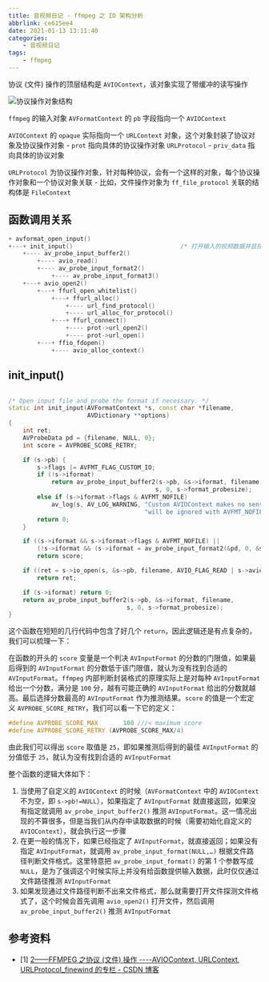 ```yaml
---
title: 音视频日记 - ffmpeg 之 IO 架构分析
abbrlink: ce615ee4
date: 2021-01-13 13:11:40
categories:
    - 音视频日记
tags:
    - ffmpeg
---
```

协议 (文件) 操作的顶层结构是 `AVIOContext`，该对象实现了带缓冲的读写操作

![协议操作对象结构](https://gitee.com/hezhaojiang/MyPics/raw/master/img/20210115000338.png)

<!-- more -->

`ffmpeg` 的输入对象 `AVFormatContext` 的 `pb` 字段指向一个 `AVIOContext`

`AVIOContext` 的 `opaque` 实际指向一个 `URLContext` 对象，这个对象封装了协议对象及协议操作对象
    - `prot` 指向具体的协议操作对象 `URLProtocol`
    - `priv_data` 指向具体的协议对象

`URLProtocol` 为协议操作对象，针对每种协议，会有一个这样的对象，每个协议操作对象和一个协议对象关联
    - 比如，文件操作对象为 `ff_file_protocol` 关联的结构体是 `FileContext`

## 函数调用关系

``` cpp
+ avformat_open_input()
+---+ init_input()                              /* 打开输入的视频数据并且探测视频的格式 */
    +---- av_probe_input_buffer2()
        +---- avio_read()
        +---- av_probe_input_format2()
            +---- av_probe_input_format3()
    +---+ avio_open2()
        +---+ ffurl_open_whitelist()
            +---+ ffurl_alloc()
                +---- url_find_protocol()
                +---- url_alloc_for_protocol()
            +---+ ffurl_connect()
                +---- prot->url_open2()
                +---- prot->url_open()
        +---+ ffio_fdopen()
            +---- avio_alloc_context()
```

## init_input()

``` cpp

/* Open input file and probe the format if necessary. */
static int init_input(AVFormatContext *s, const char *filename,
                      AVDictionary **options)
{
    int ret;
    AVProbeData pd = {filename, NULL, 0};
    int score = AVPROBE_SCORE_RETRY;

    if (s->pb) {
        s->flags |= AVFMT_FLAG_CUSTOM_IO;
        if (!s->iformat)
            return av_probe_input_buffer2(s->pb, &s->iformat, filename,
                                         s, 0, s->format_probesize);
        else if (s->iformat->flags & AVFMT_NOFILE)
            av_log(s, AV_LOG_WARNING, "Custom AVIOContext makes no sense and"
                                      "will be ignored with AVFMT_NOFILE format.\n");
        return 0;
    }

    if ((s->iformat && s->iformat->flags & AVFMT_NOFILE) ||
        (!s->iformat && (s->iformat = av_probe_input_format2(&pd, 0, &score))))
        return score;

    if ((ret = s->io_open(s, &s->pb, filename, AVIO_FLAG_READ | s->avio_flags, options)) < 0)
        return ret;

    if (s->iformat) return 0;
    return av_probe_input_buffer2(s->pb, &s->iformat, filename,
                                 s, 0, s->format_probesize);
}
```

这个函数在短短的几行代码中包含了好几个 `return`，因此逻辑还是有点复杂的，我们可以梳理一下：

在函数的开头的 `score` 变量是一个判决 `AVInputFormat` 的分数的门限值，如果最后得到的 `AVInputFormat` 的分数低于该门限值，就认为没有找到合适的 `AVInputFormat`。`ffmpeg` 内部判断封装格式的原理实际上是对每种 `AVInputFormat` 给出一个分数，满分是 `100` 分，越有可能正确的 `AVInputFormat` 给出的分数就越高。最后选择分数最高的 `AVInputFormat` 作为推测结果。`score` 的值是一个宏定义 `AVPROBE_SCORE_RETRY`，我们可以看一下它的定义：

``` cpp
#define AVPROBE_SCORE_MAX       100 ///< maximum score
#define AVPROBE_SCORE_RETRY (AVPROBE_SCORE_MAX/4)
```

由此我们可以得出 `score` 取值是 `25`，即如果推测后得到的最佳 `AVInputFormat` 的分值低于 `25`，就认为没有找到合适的  `AVInputFormat`

整个函数的逻辑大体如下：

1. 当使用了自定义的 `AVIOContext` 的时候（`AVFormatContext` 中的 `AVIOContext` 不为空，即 `s->pb!=NULL`），如果指定了 `AVInputFormat` 就直接返回，如果没有指定就调用 `av_probe_input_buffer2()` 推测 `AVInputFormat`。这一情况出现的不算很多，但是当我们从内存中读取数据的时候（需要初始化自定义的 `AVIOContext`），就会执行这一步骤
2. 在更一般的情况下，如果已经指定了 `AVInputFormat`，就直接返回；如果没有指定 `AVInputFormat`，就调用 `av_probe_input_format(NULL,…)` 根据文件路径判断文件格式。这里特意把 `av_probe_input_format()` 的第 1 个参数写成 `NULL`，是为了强调这个时候实际上并没有给函数提供输入数据，此时仅仅通过文件路径推测 `AVInputFormat`
3. 如果发现通过文件路径判断不出来文件格式，那么就需要打开文件探测文件格式了，这个时候会首先调用 `avio_open2()` 打开文件，然后调用 `av_probe_input_buffer2()` 推测 `AVInputFormat`

## 参考资料

* [1] [2——FFMPEG 之协议 (文件) 操作 ----AVIOContext, URLContext, URLProtocol_finewind 的专栏 - CSDN 博客](https://blog.csdn.net/finewind/article/details/39433055)
